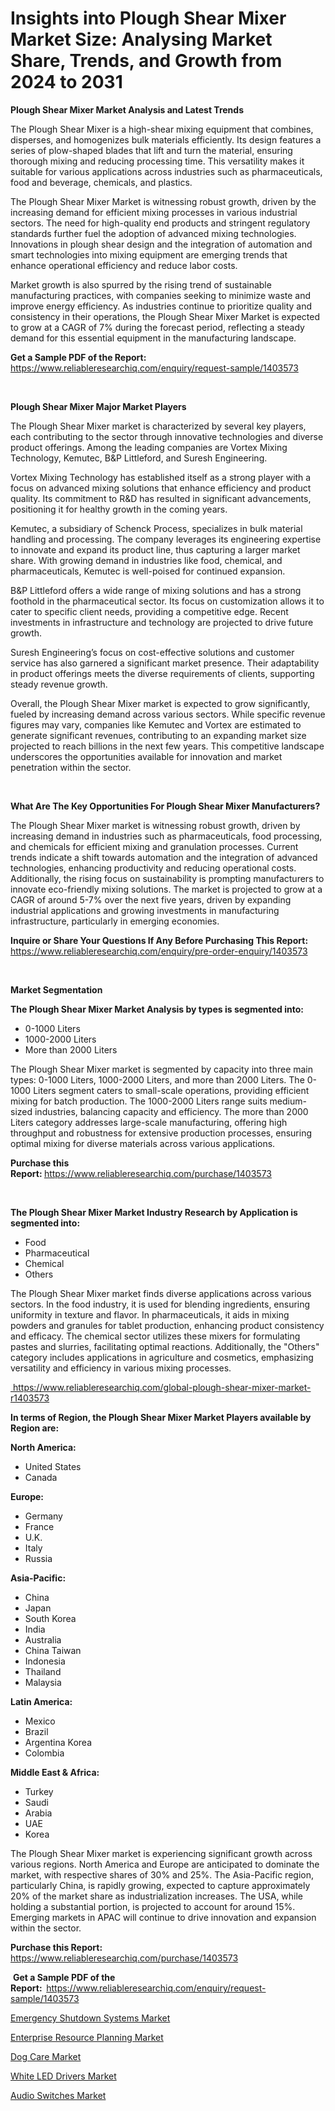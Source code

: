 <p><h1>Insights into Plough Shear Mixer Market Size: Analysing Market Share, Trends, and Growth from 2024 to 2031</h1></p><p><strong>Plough Shear Mixer Market Analysis and Latest Trends</strong></p>
<p><p>The Plough Shear Mixer is a high-shear mixing equipment that combines, disperses, and homogenizes bulk materials efficiently. Its design features a series of plow-shaped blades that lift and turn the material, ensuring thorough mixing and reducing processing time. This versatility makes it suitable for various applications across industries such as pharmaceuticals, food and beverage, chemicals, and plastics.</p><p>The Plough Shear Mixer Market is witnessing robust growth, driven by the increasing demand for efficient mixing processes in various industrial sectors. The need for high-quality end products and stringent regulatory standards further fuel the adoption of advanced mixing technologies. Innovations in plough shear design and the integration of automation and smart technologies into mixing equipment are emerging trends that enhance operational efficiency and reduce labor costs.</p><p>Market growth is also spurred by the rising trend of sustainable manufacturing practices, with companies seeking to minimize waste and improve energy efficiency. As industries continue to prioritize quality and consistency in their operations, the Plough Shear Mixer Market is expected to grow at a CAGR of 7% during the forecast period, reflecting a steady demand for this essential equipment in the manufacturing landscape.</p></p>
<p><strong>Get a Sample PDF of the Report:&nbsp;</strong> <a href="https://www.reliableresearchiq.com/enquiry/request-sample/1403573?utm_campaign=1807&utm_medium=2&utm_source=Github&utm_content=ia&utm_term=23102024&utm_id=plough-shear-mixer">https://www.reliableresearchiq.com/enquiry/request-sample/1403573</a></p>
<p>&nbsp;</p>
<p><strong>Plough Shear Mixer Major Market Players</strong></p>
<p><p>The Plough Shear Mixer market is characterized by several key players, each contributing to the sector through innovative technologies and diverse product offerings. Among the leading companies are Vortex Mixing Technology, Kemutec, B&P Littleford, and Suresh Engineering.</p><p>Vortex Mixing Technology has established itself as a strong player with a focus on advanced mixing solutions that enhance efficiency and product quality. Its commitment to R&D has resulted in significant advancements, positioning it for healthy growth in the coming years. </p><p>Kemutec, a subsidiary of Schenck Process, specializes in bulk material handling and processing. The company leverages its engineering expertise to innovate and expand its product line, thus capturing a larger market share. With growing demand in industries like food, chemical, and pharmaceuticals, Kemutec is well-poised for continued expansion.</p><p>B&P Littleford offers a wide range of mixing solutions and has a strong foothold in the pharmaceutical sector. Its focus on customization allows it to cater to specific client needs, providing a competitive edge. Recent investments in infrastructure and technology are projected to drive future growth.</p><p>Suresh Engineering’s focus on cost-effective solutions and customer service has also garnered a significant market presence. Their adaptability in product offerings meets the diverse requirements of clients, supporting steady revenue growth.</p><p>Overall, the Plough Shear Mixer market is expected to grow significantly, fueled by increasing demand across various sectors. While specific revenue figures may vary, companies like Kemutec and Vortex are estimated to generate significant revenues, contributing to an expanding market size projected to reach billions in the next few years. This competitive landscape underscores the opportunities available for innovation and market penetration within the sector.</p></p>
<p>&nbsp;</p>
<p><strong>What Are The Key Opportunities For Plough Shear Mixer Manufacturers?</strong></p>
<p><p>The Plough Shear Mixer market is witnessing robust growth, driven by increasing demand in industries such as pharmaceuticals, food processing, and chemicals for efficient mixing and granulation processes. Current trends indicate a shift towards automation and the integration of advanced technologies, enhancing productivity and reducing operational costs. Additionally, the rising focus on sustainability is prompting manufacturers to innovate eco-friendly mixing solutions. The market is projected to grow at a CAGR of around 5-7% over the next five years, driven by expanding industrial applications and growing investments in manufacturing infrastructure, particularly in emerging economies.</p></p>
<p><strong>Inquire or Share Your Questions If Any Before Purchasing This Report:</strong> <a href="https://www.reliableresearchiq.com/enquiry/pre-order-enquiry/1403573?utm_campaign=1807&utm_medium=2&utm_source=Github&utm_content=ia&utm_term=23102024&utm_id=plough-shear-mixer">https://www.reliableresearchiq.com/enquiry/pre-order-enquiry/1403573</a></p>
<p>&nbsp;</p>
<p><strong>Market Segmentation</strong></p>
<p><strong>The Plough Shear Mixer Market Analysis by types is segmented into:</strong></p>
<p><ul><li>0-1000 Liters</li><li>1000-2000 Liters</li><li>More than 2000 Liters</li></ul></p>
<p><p>The Plough Shear Mixer market is segmented by capacity into three main types: 0-1000 Liters, 1000-2000 Liters, and more than 2000 Liters. The 0-1000 Liters segment caters to small-scale operations, providing efficient mixing for batch production. The 1000-2000 Liters range suits medium-sized industries, balancing capacity and efficiency. The more than 2000 Liters category addresses large-scale manufacturing, offering high throughput and robustness for extensive production processes, ensuring optimal mixing for diverse materials across various applications.</p></p>
<p><strong>Purchase this Report:&nbsp;</strong><a href="https://www.reliableresearchiq.com/purchase/1403573?utm_campaign=1807&utm_medium=2&utm_source=Github&utm_content=ia&utm_term=23102024&utm_id=plough-shear-mixer">https://www.reliableresearchiq.com/purchase/1403573</a></p>
<p>&nbsp;</p>
<p><strong>The Plough Shear Mixer Market Industry Research by Application is segmented into:</strong></p>
<p><ul><li>Food</li><li>Pharmaceutical</li><li>Chemical</li><li>Others</li></ul></p>
<p><p>The Plough Shear Mixer market finds diverse applications across various sectors. In the food industry, it is used for blending ingredients, ensuring uniformity in texture and flavor. In pharmaceuticals, it aids in mixing powders and granules for tablet production, enhancing product consistency and efficacy. The chemical sector utilizes these mixers for formulating pastes and slurries, facilitating optimal reactions. Additionally, the "Others" category includes applications in agriculture and cosmetics, emphasizing versatility and efficiency in various mixing processes.</p></p>
<p><a href="https://www.reliableresearchiq.com/global-plough-shear-mixer-market-r1403573?utm_campaign=1807&utm_medium=2&utm_source=Github&utm_content=ia&utm_term=23102024&utm_id=plough-shear-mixer">&nbsp;https://www.reliableresearchiq.com/global-plough-shear-mixer-market-r1403573</a></p>
<p><strong>In terms of Region, the Plough Shear Mixer Market Players available by Region are:</strong></p>
<p>
    <p> <strong> North America: </strong>
        <ul>
            <li>United States</li>
            <li>Canada</li>
        </ul>
        </p> 
    <p> <strong> Europe: </strong>
        <ul>
            <li>Germany</li>
            <li>France</li>
            <li>U.K.</li>
            <li>Italy</li>
            <li>Russia</li>
        </ul>
        </p> 
    <p> <strong> Asia-Pacific: </strong>
        <ul>
            <li>China</li>
            <li>Japan</li>
            <li>South Korea</li>
            <li>India</li>
            <li>Australia</li>
            <li>China Taiwan</li>
            <li>Indonesia</li>
            <li>Thailand</li>
            <li>Malaysia</li>
        </ul>
        </p> 
    <p> <strong> Latin America: </strong>
        <ul>
            <li>Mexico</li>
            <li>Brazil</li>
            <li>Argentina Korea</li>
            <li>Colombia</li>
        </ul>
        </p> 
    <p> <strong> Middle East & Africa: </strong>
        <ul>
            <li>Turkey</li>
            <li>Saudi</li>
            <li>Arabia</li>
            <li>UAE</li>
            <li>Korea</li>
        </ul>
    </p>
    </p>
<p><p>The Plough Shear Mixer market is experiencing significant growth across various regions. North America and Europe are anticipated to dominate the market, with respective shares of 30% and 25%. The Asia-Pacific region, particularly China, is rapidly growing, expected to capture approximately 20% of the market share as industrialization increases. The USA, while holding a substantial portion, is projected to account for around 15%. Emerging markets in APAC will continue to drive innovation and expansion within the sector.</p></p>
<p><strong>Purchase this Report: </strong><a href="https://www.reliableresearchiq.com/purchase/1403573?utm_campaign=1807&utm_medium=2&utm_source=Github&utm_content=ia&utm_term=23102024&utm_id=plough-shear-mixer">https://www.reliableresearchiq.com/purchase/1403573</a></p>
<p>&nbsp;<strong>Get a Sample PDF of the Report:&nbsp;&nbsp;</strong><a href="https://www.reliableresearchiq.com/enquiry/request-sample/1403573?utm_campaign=1807&utm_medium=2&utm_source=Github&utm_content=ia&utm_term=23102024&utm_id=plough-shear-mixer">https://www.reliableresearchiq.com/enquiry/request-sample/1403573</a></p>
<p><strong></strong></p>
<p><p><a href="https://www.linkedin.com/pulse/top-trends-transforming-emergency-shutdown-systems-market-2024-iiy4c?utm_campaign=1807&utm_medium=2&utm_source=Github&utm_content=ia&utm_term=23102024&utm_id=plough-shear-mixer">Emergency Shutdown Systems Market</a></p><p><a href="https://www.linkedin.com/pulse/enterprise-resource-planning-market-velocity-8-cagr-trajectory-mw3pc?utm_campaign=1807&utm_medium=2&utm_source=Github&utm_content=ia&utm_term=23102024&utm_id=plough-shear-mixer">Enterprise Resource Planning Market</a></p><p><a href="https://www.linkedin.com/pulse/dog-care-market-opportunities-emerging-global-trends-shifts-2024-2031-n0dxc?utm_campaign=1807&utm_medium=2&utm_source=Github&utm_content=ia&utm_term=23102024&utm_id=plough-shear-mixer">Dog Care Market</a></p><p><a href="https://www.linkedin.com/pulse/global-white-led-drivers-market-share-growth-opportunities-growing-qlzue?utm_campaign=1807&utm_medium=2&utm_source=Github&utm_content=ia&utm_term=23102024&utm_id=plough-shear-mixer">White LED Drivers Market</a></p><p><a href="https://www.linkedin.com/pulse/trends-global-audio-switches-market-forecast-analysis-2024-2031-hcf4e?utm_campaign=1807&utm_medium=2&utm_source=Github&utm_content=ia&utm_term=23102024&utm_id=plough-shear-mixer">Audio Switches Market</a></p></p>